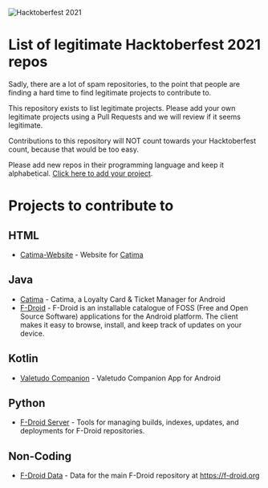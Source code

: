 ![Hacktoberfest 2021](https://hacktoberfest.digitalocean.com/_nuxt/img/logo-hacktoberfest-full.f42e3b1.svg)

# List of legitimate Hacktoberfest 2021 repos

Sadly, there are a lot of spam repositories, to the point that people are finding a hard time to find legitimate projects to contribute to.

This repository exists to list legitimate projects. Please add your own legitimate projects using a Pull Requests and we will review if it seems legitimate.

Contributions to this repository will NOT count towards your Hacktoberfest count, because that would be too easy.

Please add new repos in their programming language and keep it alphabetical. [Click here to add your project](https://github.com/TheLastProject/Hacktoberfest-2021-legit/edit/main/README.md).

# Projects to contribute to
## HTML
- [Catima-Website](https://github.com/TheLastProject/Catima-Website) - Website for [Catima](https://github.com/TheLastProject/Catima)

## Java
- [Catima](https://github.com/TheLastProject/Catima) -  Catima, a Loyalty Card & Ticket Manager for Android
- [F-Droid](https://gitlab.com/fdroid/fdroidclient) - F-Droid is an installable catalogue of FOSS (Free and Open Source Software) applications for the Android platform. The client makes it easy to browse, install, and keep track of updates on your device.

## Kotlin
- [Valetudo Companion](https://github.com/Hypfer/valetudo-companion) -  Valetudo Companion App for Android

## Python
- [F-Droid Server](https://gitlab.com/fdroid/fdroidserver/) - Tools for managing builds, indexes, updates, and deployments for F-Droid repositories.

## Non-Coding
- [F-Droid Data](https://gitlab.com/fdroid/fdroiddata) - Data for the main F-Droid repository at https://f-droid.org
